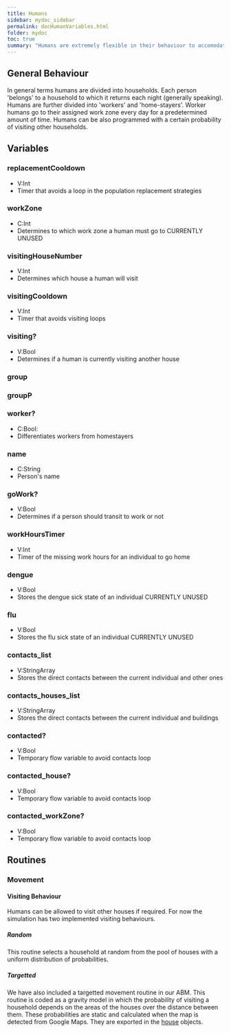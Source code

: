 ```yaml
---
title: Humans
sidebar: mydoc_sidebar
permalink: docHumanVariables.html
folder: mydoc
toc: true
summary: "Humans are extremely flexible in their behaviour to accomodate different epidemiological scenarios. Their movement and activity times help determine the patterns in which a disease can spread so their relevance in the process of can not be neglected."
---
```


## General Behaviour 

In general terms humans are divided into households. Each person 'belongs' to a household to which it returns each night (generally speaking). Humans are further divided into 'workers' and 'home-stayers'. Worker humans go to their assigned work zone every day for a predetermined amount of time. Humans can be also programmed with a certain probability of visiting other households.

## Variables

### replacementCooldown  
* V:Int
* Timer that avoids a loop in the population replacement strategies

### workZone  
* C:Int
* Determines to which work zone a human must go to CURRENTLY UNUSED

### visitingHouseNumber  
* V:Int
* Determines which house a human will visit

### visitingCooldown  
* V:Int 
* Timer that avoids visiting loops

### visiting?  
* V:Bool 
* Determines if a human is currently visiting another house

### group  

### groupP 

### worker?  
* C:Bool: 
* Differentiates workers from homestayers

### name  
* C:String 
* Person's name

### goWork?  
* V:Bool
* Determines if a person should transit to work or not

### workHoursTimer  
* V:Int
* Timer of the missing work hours for an individual to go home

### dengue  
* V:Bool
* Stores the dengue sick state of an individual CURRENTLY UNUSED

### flu  
* V:Bool
* Stores the flu sick state of an individual CURRENTLY UNUSED

### contacts_list
* V:StringArray
* Stores the direct contacts between the current individual and other ones

### contacts_houses_list
* V:StringArray
* Stores the direct contacts between the current individual and buildings

### contacted?  
* V:Bool
* Temporary flow variable to avoid contacts loop 

### contacted_house?
* V:Bool
* Temporary flow variable to avoid contacts loop

### contacted_workZone? 
* V:Bool
* Temporary flow variable to avoid contacts loop

## Routines

### Movement

#### Visiting Behaviour

Humans can be allowed to visit other houses if required. For now the simulation has two implemented visiting behaviours.

##### Random

This routine selects a household at random from the pool of houses with a uniform distribution of probabilities.

##### Targetted

We have also included a targetted movement routine in our ABM. This routine is coded as a gravity model in which the probability of visiting a household depends on the areas of the houses over the distance between them. These probabilities are static and calculated when the map is detected from Google Maps. They are exported in the <a href="http://chipdelmal.github.io/SoNA3BS/docHouses.html">house</a> objects.
